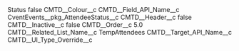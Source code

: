 <?xml version="1.0" encoding="UTF-8"?>
<CustomMetadata xmlns="http://soap.sforce.com/2006/04/metadata" xmlns:xsi="http://www.w3.org/2001/XMLSchema-instance" xmlns:xsd="http://www.w3.org/2001/XMLSchema">
    <label>Status</label>
    <protected>false</protected>
    <values>
        <field>CMTD__Colour__c</field>
        <value xsi:nil="true"/>
    </values>
    <values>
        <field>CMTD__Field_API_Name__c</field>
        <value xsi:type="xsd:string">CventEvents__pkg_AttendeeStatus__c</value>
    </values>
    <values>
        <field>CMTD__Header__c</field>
        <value xsi:type="xsd:boolean">false</value>
    </values>
    <values>
        <field>CMTD__Inactive__c</field>
        <value xsi:type="xsd:boolean">false</value>
    </values>
    <values>
        <field>CMTD__Order__c</field>
        <value xsi:type="xsd:double">5.0</value>
    </values>
    <values>
        <field>CMTD__Related_List_Name__c</field>
        <value xsi:type="xsd:string">TempAttendees</value>
    </values>
    <values>
        <field>CMTD__Target_API_Name__c</field>
        <value xsi:nil="true"/>
    </values>
    <values>
        <field>CMTD__UI_Type_Override__c</field>
        <value xsi:nil="true"/>
    </values>
</CustomMetadata>
